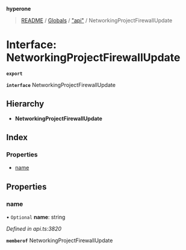 **hyperone**

> [README](../README.md) / [Globals](../globals.md) / ["api"](../modules/_api_.md) / NetworkingProjectFirewallUpdate

# Interface: NetworkingProjectFirewallUpdate

**`export`** 

**`interface`** NetworkingProjectFirewallUpdate

## Hierarchy

* **NetworkingProjectFirewallUpdate**

## Index

### Properties

* [name](_api_.networkingprojectfirewallupdate.md#name)

## Properties

### name

• `Optional` **name**: string

*Defined in api.ts:3820*

**`memberof`** NetworkingProjectFirewallUpdate
